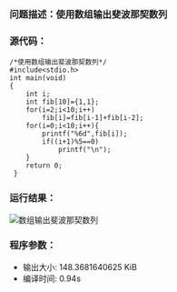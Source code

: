 ### 问题描述：使用数组输出斐波那契数列
### 源代码：
	/*使用数组输出斐波那契数列*/ 
	#include<stdio.h>
	int main(void)
	{
		int i;
		int fib[10]={1,1};
		for(i=2;i<10;i++)
			fib[i]=fib[i-1]+fib[i-2];
		for(i=0;i<10;i++){
			printf("%6d",fib[i]);
			if((i+1)%5==0)
				printf("\n");
		}
		return 0;
	 } 

### 运行结果：
![数组输出斐波那契数列](https://upload-images.jianshu.io/upload_images/6770220-456846f9c5557816.png?imageMogr2/auto-orient/strip%7CimageView2/2/w/1240)


### 程序参数：
- 输出大小: 148.3681640625 KiB
- 编译时间: 0.94s